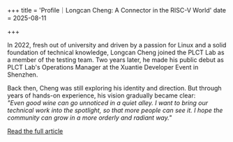 +++
title = 'Profile｜Longcan Cheng: A Connector in the RISC-V World'
date = 2025-08-11

+++

In 2022, fresh out of university and driven by a passion for Linux and a solid foundation of technical knowledge, Longcan Cheng joined the PLCT Lab as a member of the testing team. Two years later, he made his public debut as PLCT Lab's Operations Manager at the Xuantie Developer Event in Shenzhen.

Back then, Cheng was still exploring his identity and direction. But through years of hands-on experience, his vision gradually became clear:  
*"Even good wine can go unnoticed in a quiet alley. I want to bring our technical work into the spotlight, so that more people can see it. I hope the community can grow in a more orderly and radiant way."*

[Read the full article](https://mp.weixin.qq.com/s/ufRXLP7Dl3mrkSU7IWaIrQ)